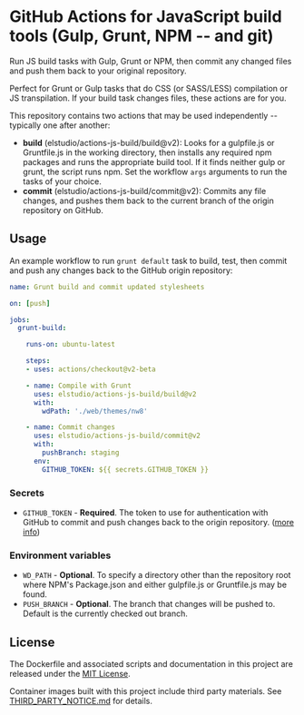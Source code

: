 # GitHub Actions for JavaScript build tools (Gulp, Grunt, NPM -- and git)

Run JS build tasks with Gulp, Grunt or NPM, then commit any changed files and push them back to your original repository.

Perfect for Grunt or Gulp tasks that do CSS (or SASS/LESS) compilation or JS transpilation.  If your build task changes files, these actions are for you.

This repository contains two actions that may be used independently -- typically one after another:

- **build** (elstudio/actions-js-build/build@v2): Looks for a gulpfile.js or Gruntfile.js in the working directory, then installs any required npm packages and runs the appropriate build tool. If it finds neither gulp or grunt, the script runs npm. Set the workflow `args` arguments to run the tasks of your choice.
- **commit** (elstudio/actions-js-build/commit@v2): Commits any file changes, and pushes them back to the current branch of the origin repository on GitHub.


## Usage

An example workflow to run `grunt default` task to build, test, then commit and push any changes back to the GitHub origin repository:

```yaml
name: Grunt build and commit updated stylesheets

on: [push]

jobs:
  grunt-build:

    runs-on: ubuntu-latest

    steps:
    - uses: actions/checkout@v2-beta

    - name: Compile with Grunt
      uses: elstudio/actions-js-build/build@v2
      with:
        wdPath: './web/themes/nw8'

    - name: Commit changes
      uses: elstudio/actions-js-build/commit@v2
      with:
        pushBranch: staging
      env:
        GITHUB_TOKEN: ${{ secrets.GITHUB_TOKEN }}
```


### Secrets

* `GITHUB_TOKEN` - **Required**. The token to use for authentication with GitHub to commit and push changes back to the origin repository. ([more info](https://developer.github.com/actions/creating-github-actions/accessing-the-runtime-environment/#environment-variables))


### Environment variables

* `WD_PATH` - **Optional**. To specify a directory other than the repository root where NPM's Package.json and either gulpfile.js or Gruntfile.js may be found.
* `PUSH_BRANCH` - **Optional**. The branch that changes will be pushed to. Default is the currently checked out branch.


## License

The Dockerfile and associated scripts and documentation in this project are released under the [MIT License](LICENSE).

Container images built with this project include third party materials. See [THIRD_PARTY_NOTICE.md](THIRD_PARTY_NOTICE.md) for details.
